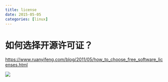 ```yaml
---
title: license
date: 2015-05-05
categories: [linux]
---
```


# 如何选择开源许可证？

https://www.ruanyifeng.com/blog/2011/05/how_to_choose_free_software_licenses.html

![](https://www.ruanyifeng.com/blogimg/asset/201105/free_software_licenses.png)
